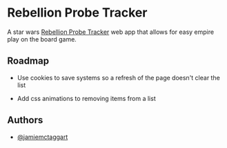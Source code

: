 # Rebellion Probe Tracker

A star wars [Rebellion Probe Tracker](https://jamiemctaggart.com/misc/probe-tracker/) web app that allows for easy empire play on the board game.

## Roadmap

- Use cookies to save systems so a refresh of the page doesn't clear the list

- Add css animations to removing items from a list

## Authors

- [@jamiemctaggart](https://www.github.com/jamiemctaggart)
